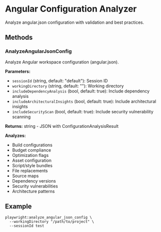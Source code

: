 # Angular Configuration Analyzer

Analyze angular.json configuration with validation and best practices.

## Methods

### AnalyzeAngularJsonConfig
Analyze Angular workspace configuration (angular.json).

**Parameters:**
- `sessionId` (string, default: "default"): Session ID
- `workingDirectory` (string, default: ""): Working directory
- `includeDependencyAnalysis` (bool, default: true): Include dependency analysis
- `includeArchitecturalInsights` (bool, default: true): Include architectural insights
- `includeSecurityScan` (bool, default: true): Include security vulnerability scanning

**Returns:** string - JSON with ConfigurationAnalysisResult

**Analyzes:**
- Build configurations
- Budget compliance
- Optimization flags
- Asset configuration
- Script/style bundles
- File replacements
- Source maps
- Dependency versions
- Security vulnerabilities
- Architecture patterns

## Example

```
playwright:analyze_angular_json_config \
  --workingDirectory "/path/to/project" \
  --sessionId test
```
